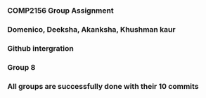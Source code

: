 ### COMP2156 Group Assignment ###
### Domenico, Deeksha, Akanksha, Khushman kaur ###
### Github intergration ###
### Group 8 ###
### All groups are successfully done with their 10 commits ### 

